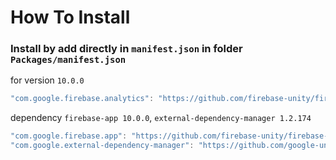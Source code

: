 # How To Install

### Install by add directly in `manifest.json` in folder `Packages/manifest.json`

for version `10.0.0`
```csharp
"com.google.firebase.analytics": "https://github.com/firebase-unity/firebase-analytics.git#10.0.0",
```


dependency `firebase-app 10.0.0`, `external-dependency-manager 1.2.174`
```csharp
"com.google.firebase.app": "https://github.com/firebase-unity/firebase-app.git#10.0.0",
"com.google.external-dependency-manager": "https://github.com/google-unity/external-dependency-manager.git#1.2.174",
```